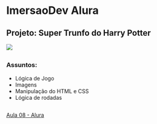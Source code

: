 # ImersaoDev Alura
## Projeto: Super Trunfo do Harry Potter

![](https://github.com/haradwaith03/imersaodev-superTrunfo/blob/main/gif-projeto.gif)

##

### Assuntos:
* Lógica de Jogo
* Imagens
* Manipulação do HTML e CSS
* Lógica de rodadas

##
[Aula 08 - Alura](https://imersao.dev/aulas/aula08-supertrunfo-sistema)
